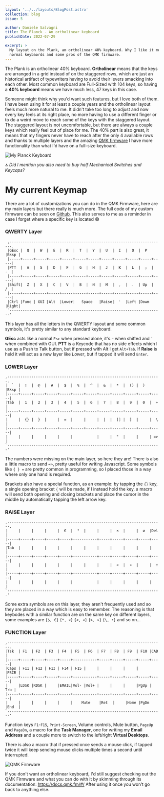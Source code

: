 ```yaml
---
layout: '../../layouts/BlogPost.astro'
collection: blog
issue: 5

author: Daniele Salvagni
title: The Planck - An ortholinear keyboard
publishDate: 2022-07-29

excerpt: >
  My layout on the Plank, an ortholinear 40% keyboard. Why I like it more than
  normal keybaords and some pros of the QMK firmware.
---
```


The Plank is an ortholinear 40% keyboard. **Ortholinear** means that the keys
are arranged in a grid instead of on the staggered rows, which are just an
historical artifact of typewriters having to avoid their levers smacking into
each other. Most common keyboard are Full-Sized with 104 keys, so having a **40%
keyboard** means we have much less, 47 keys in this case.

Someone might think why you'd want such features, but I love both of them. I
have been using it for at least a couple years and the ortholinear layout feels
much more natural to me. It didn't take too long to adjust and now every key
feels at its right place, no more having to use a different finger or to do a
weird move to reach some of the keys with the staggered layout. The staggered
layout is not uncomfortable, but there are always a couple keys which really
feel out of place for me.
The 40% part is also great, it means that my fingers never have to reach after
the only 4 available rows and thanks to multiple layers and the amazing
[QMK firmware](https://qmk.fm/) I have more functionality than what I'd have on
a full-size keyboard.

![My Planck Keyboard](/assets/img/content/003/my-planck.png)

🔝 _Did I mention you also need to buy half Mechanical Switches and Keycaps?_

# My current Keymap

There are a lot of customizations you can do in the QMK Firmware, here are my
main layers but there really is much more. The full code of my custom firmware
can be seen on
[Github](https://github.com/daniele-salvagni/qmk_firmware/tree/master/keyboards/planck/keymaps/danck).
This also serves to me as a reminder in case I forget where a specific key is
located 😅

### QWERTY Layer

```
 ,-----------------------------------------------------------------------.
 |GEsc |  Q  |  W  |  E  |  R  |  T  |  Y  |  U  |  I  |  O  |  P  |Bksp |
 |-----+-----+-----+-----+-----+-----+-----+-----+-----+-----+-----+-----|
 |PTT  |  A  |  S  |  D  |  F  |  G  |  H  |  J  |  K  |  L  |  ;  |  -  |
 |-----+-----+-----+-----+-----+-----+-----+-----+-----+-----+-----+-----|
 |Shift|  Z  |  X  |  C  |  V  |  B  |  N  |  M  |  ,  |  .  | Up  |  /  |
 |-----+-----+-----+-----+-----+-----+-----+-----+-----+-----+-----+-----|
 |Ctrl |Func | GUI |Alt  |Lower|   Space   |Raise|  '  |Left |Down |Right|
 `----------------------------------------------------------------------'
```

This layer has all the letters in the QWERTY layout and some common symbols,
it's pretty similar to any standard keyboard.

**GEsc** acts like a normal `Esc` when pressed alone, it's `~` when shifted and
`` ` `` when combined with GUI. **PTT** is a Keycode that has no side effects
which I use as a Push to Talk button, but if pressed with Alt I get `Alt+Tab`.
If **Raise** is held it will act as a new layer like _Lower_, but if tapped it
will send `Enter`.

### LOWER Layer

```
,----------------------------------------------------------------------.
|  `  |  !  |  @  |  #  |  $  |  %  |  ^  |  &  |  *  |  () |  )  |Bksp |
|-----+-----+-----+-----+-----+-----+-----+-----+-----+-----+-----+-----|
|Tab  |  1  |  2  |  3  |  4  |  5  |  6  |  7  |  8  |  9  |  0  |  +  |
|-----+-----+-----+-----+-----+-----+-----+-----+-----+-----+-----+-----|
|     |  {} |  }  |     |  =  |     |     |  |  |  [] |  ]  |     |  \  |
|-----+-----+-----+-----+-----+-----+-----+-----+-----+-----+-----+-----|
|     |     |     |     |     |           |     |  "  |     |     | =>  |
`----------------------------------------------------------------------'
```

The numbers were missing on the main layer, so here they are! There is also a
little macro to send `=>`, pretty useful for writing Javascript. Some symbols
like `{ } =` are pretty common in programming, so I placed those in a way where
only one hand is required.

Brackets also have a special function, as an example: by tapping the `{}`
key, a single opening bracket `{` will be made, if I instead hold the key,
a macro will send both opening and closing brackets and place the cursor in
the middle by automatically tapping the left arrow key.

### RAISE Layer

```
,-----------------------------------------------------------------------.
|     |     |     |     |  €  |  °  |     |     |  ×  |     |  ø  |Del  |
|-----+-----+-----+-----+-----+-----------+-----+-----+-----+-----+-----|
|Tab  |     |     |     |     |     |     |     |     |     |     |     |
|-----+-----+-----+-----+-----+-----------+-----+-----+-----+-----+-----|
|     |     |     |     |     |     |     |     |  «  |  »  |     |  ÷  |
|-----+-----+-----+-----+-----+-----------+-----+-----+-----+-----+-----|
|     |     |     |     |     |           |     |     |     |     |     |
`----------------------------------------------------------------------'
```

Some extra symbols are on this layer, they aren't frequently used and so they
are placed in a way which is easy to remember. The reasoning is that keybodes
with a similar function are on the same key on different layers, some examples
are `{$, €}` `{*, ×}` `{<, «}` `{>, »}` `{\, ÷}` and so on...

### FUNCTION Layer

```
,-----------------------------------------------------------------------.
|Tsk  | F1  | F2  | F3  | F4  | F5  | F6  | F7  | F8  | F9  | F10 |CAD  |
|-----+-----+-----+-----+-----+-----------+-----+-----+-----+-----+-----|
|Caps | F11 | F12 | F13 | F14 | F15 |     |     |     |     |     |PSCR |
|-----+-----+-----+-----+-----+-----------+-----+-----+-----+-----+-----|
|     |LDSK |RDSK |     |EMAIL|Vol- |Vol+ |     |     |     |PgUp | Trb |
|-----+-----+-----+-----+-----+-----------+-----+-----+-----+-----+-----|
|     |     |     |     |     |    Mute    |Ret  |     |Home |PgDn |End  |
`-----------------------------------------------------------------------'
```

Function keys `F1`-`F15`, `Print-Screen`, Volume controls, Mute button, `PageUp`
and `PageDn`, a macro for the **Task Manager**, one for writing my **Email
Address** and a couple more to switch to the left/right **Virtual Desktops**.

There is also a macro that if pressed once sends a mouse click, if tapped twice
it will keep sending mouse clicks multiple times a second until interrupted.

![QMK Firmware](/assets/img/content/003/qmk-fw.png)

If you don't want an ortholinear keyboard, I'd still suggest checking out the
QMK Firmware and what you can do with it by skimming through its documentation:
https://docs.qmk.fm/#/
After using it once you won't go back to anything else.
